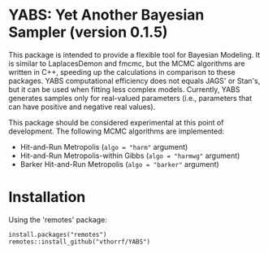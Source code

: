 YABS: Yet Another Bayesian Sampler (version 0.1.5)
=============

This package is intended to provide a flexible tool for Bayesian Modeling. It is similar to LaplacesDemon and fmcmc, but the MCMC algorithms are written in C++, speeding up the calculations in comparison to these packages. YABS computational efficiency does not equals JAGS' or Stan's, but it can be used when fitting less complex models. Currently, YABS generates samples only for real-valued parameters (i.e., parameters that can have positive and negative real values).

This package should be considered experimental at this point of development. The following MCMC algorithms are implemented:

* Hit-and-Run Metropolis (`algo = "harm"` argument)
* Hit-and-Run Metropolis-within Gibbs (`algo = "harmwg"` argument)
* Barker Hit-and-Run Metropolis (`algo = "barker"` argument)

# Installation #

Using the 'remotes' package:

    install.packages("remotes")
    remotes::install_github("vthorrf/YABS")
